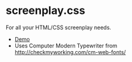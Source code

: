 # screenplay.css

For all your HTML/CSS screenplay needs.

  * [Demo](http://ondras.github.io/screenplay.css/demo.html)
  * Uses Computer Modern Typewriter from http://checkmyworking.com/cm-web-fonts/
  
